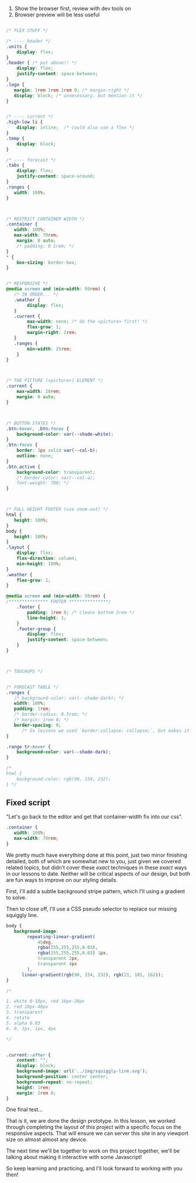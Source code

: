 1. Show the browser first, review with dev tools on
2. Browser preview will be less useful


```css

/* FLEX STUFF */

/* ---- header */
.units {
	display: flex;
}
.header { /* put above!! */
	display: flex;
	justify-content: space-between;
}
.logo {
   margin: 1rem 1rem 1rem 0; /* margin-right */
   display: block; /* unnecessary, but mention it */
}


/* ---- current */
.high-low li {
	display: inline;  /* could also use a flex */
}
.temp {
	display: block;
}

/* ---- forecast */
.tabs {
	display: flex;
	justify-content: space-around;
}
.ranges {
   width: 100%;
}



/* RESTRICT CONTAINER WIDTH */
.container {
   width: 100%;
   max-width: 70rem;
	margin: 0 auto;
	/* padding: 0 1rem; */
}
* {
	box-sizing: border-box;
}


/* RESPONSIVE */
@media screen and (min-width: 50rem) {
   /* IN ORDER... */
   .weather {
		display: flex;
   }
   .current {
		max-width: none; /* do the <picture> first! */
		flex-grow: 1;
		margin-right: 2rem;
   }
   .ranges {
		min-width: 25rem;
	}
}



/* THE PICTURE (<picture>) ELEMENT */
.current {
	max-width: 20rem;
	margin: 0 auto;
}



/* BUTTON STATES */
.btn:hover, .btn:focus {
	background-color: var(--shade-white);
}
.btn:focus {
	border: 3px solid var(--col-b);
	outline: none;
}
.btn.active {
	background-color: transparent;
	/* border-color: var(--col-a);
	font-weight: 700; */
}



/* FULL HEIGHT FOOTER (use zoom-out) */
html {
   height: 100%;
}
body {
   height: 100%;
}
.layout {
	display: flex;
	flex-direction: column;
	min-height: 100%;
}
.weather {
	flex-grow: 1;
}

@media screen and (min-width: 50rem) {
/*************** FOOTER ***************/
	.footer {
		padding: 1rem 0; /* cleans bottom 2rem */
		line-height: 1;
	}
	.footer-group {
		display: flex;
		justify-content: space-between;
	}
} 



/* TOUCHUPS */


/* FORECAST TABLE */
.ranges {
   /* background-color: var(--shade-dark); */
   width: 100%;
   padding: 1rem;
   /* border-radius: 0.5rem; */
   /* margin: 1rem 0; */
   border-spacing: 0;
      /* In lessons we used `border-collapse: collapse;`, but makes it lose padding here! */
}

.range tr:hover {
	background-color: var(--shade-dark);
}

/* 
html {
	background-color: rgb(90, 154, 232);
} */

```


## Fixed script

"Let's go back to the editor and get that container-width fix into our css".


```css
.container {
   width: 100%;
   max-width: 70rem;
}
```

We pretty much have everything done at this point, just two minor finishing detailed, both of which are somewhat new to you, just given we covered related topics, but didn't cover these *exact* techniques in these *exact* ways in our lessons to date. Neither will be critical aspects of our design, but both are fun ways to improve on our styling details. 

First, I'll add a subtle background stripe pattern, which I'll using a gradient to solve.

Then to close off, I'll use a CSS pseudo selector to replace our missing squiggly line.


```css
body {
   background-image:
		repeating-linear-gradient(
			45deg,
			rgba(255,255,255,0.03),
			rgba(255,255,255,0.03) 1px,
			transparent 2px,
			transparent 4px
		),
      linear-gradient(rgb(90, 154, 232), rgb(21, 101, 162));
}

/* 

1. white 0-10px, red 10px-20px
2. red 10px-40px
3. transparent
4. rotate
5. alpha 0.03
6. 0, 1px, 1px, 4px

*/


.current::after {
	content: "";
	display: block;
	background-image: url('../img/squiggly-line.svg');
	background-position: center center;
	background-repeat: no-repeat;
	height: 1rem;
	margin: 2rem 0;
}
```

One final test...

That is it, we are done the design prototype. In this lesson, we worked through completing the layout of this project with a specific focus on the responsive aspects. That will ensure we can server this site in any viewport size on almost almost any device.

The next time we'll be together to work on this project together, we'll be talking about making it interactive with some Javascript!

So keep learning and practicing, and I'll look forward to working with you then!
